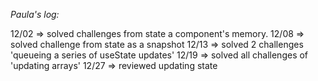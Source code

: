 _Paula's log:_

12/02 => solved challenges from state a component's memory.
12/08 => solved challenge from state as a snapshot
12/13 => solved 2 challenges 'queueing a series of useState updates'
12/19 => solved all challenges of 'updating arrays'
12/27 => reviewed updating state